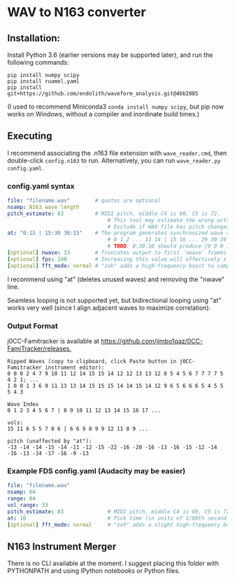 # WAV to N163 converter

## Installation:

Install Python 3.6 (earlier versions may be supported later), and run the following commands:

```shell
pip install numpy scipy
pip install ruamel.yaml
pip install git+https://github.com/endolith/waveform_analysis.git@4bb2085
```

(I used to recommend Miniconda3 `conda install numpy scipy`, but pip now works on Windows, without a compiler and inordinate build times.)

## Executing

I recommend associating the .n163 file extension with `wave_reader.cmd`, then double-click `config.n163` to run.
Alternatively, you can run `wave_reader.py config.yaml`.

### config.yaml syntax

```yaml
file: "filename.wav"        # quotes are optional
nsamp: N163 wave length
pitch_estimate: 83          # MIDI pitch, middle C4 is 60, C5 is 72.
                                # This tool may estimate the wrong octave, if line is missing.
                                # Exclude if WAV file has pitch changes 1 octave or greater.
at: "0:15 | 15:30 30:15"    # The program generates synchronized wave and volume envelopes. DO NOT EXCEED 0:64 OR 63:0.
                                # 0 1 2 ... 13 14 | 15 16 ... 29 30 29 ... 17 16
                                # TODO: 0:30:10 should produce {0 0 0 1 1 1 ... 9 9 9} (30 items), mimicing FamiTracker behavior.
[optional] nwave: 33        # Truncates output to first `nwave` frames. DO NOT EXCEED 64.
[optional] fps: 240         # Increasing this value will effectively slow the wave down, or transpose the WAV downards. Defaults to 60.
[optional] fft_mode: normal # "zoh" adds a high-frequency boost to compensate for N163 hardware, which may or may not increase high-pitched aliasing sizzle.
```

I recommend using "at" (deletes unused waves) and removing the "nwave" line.

Seamless looping is not supported yet, but bidirectional looping using "at" works very well (since I align adjacent waves to maximize correlation).

### Output Format

j0CC-Famitracker is available at <https://github.com/jimbo1qaz/0CC-FamiTracker/releases.>

```text
Ripped Waves (copy to clipboard, click Paste button in j0CC-Famitracker instrument editor):
0 0 0 2 4 7 9 10 11 12 14 15 15 14 12 12 13 13 12 8 5 4 5 6 7 7 7 7 5 4 2 1; ...
1 0 0 1 3 6 9 11 13 13 14 15 15 15 14 14 15 14 12 9 6 5 6 6 6 5 4 5 5 5 4 3

Wave Index
0 1 2 3 4 5 6 7 | 8 9 10 11 12 13 14 15 16 17 ...

vols:
15 11 6 5 5 7 8 6 | 6 6 9 8 9 9 12 11 8 9 ...

pitch (unaffected by "at"):
-13 -14 -14 -15 -14 -11 -12 -15 -22 -16 -20 -16 -13 -16 -15 -12 -14 -16 -13 -14 -17 -16 -9 -13
```

### Example FDS config.yaml (Audacity may be easier)

```yaml
file: "filename.wav"
nsamp: 64
range: 64
vol_range: 33
pitch_estimate: 83              # MIDI pitch, middle C4 is 60, C5 is 72.
at: 10                          # Pick time (in units of 1/60th second)
[optional] fft_mode: normal     # "zoh" adds a slight high-frequency boost to compensate for FDS hardware.
```

## N163 Instrument Merger

There is no CLI available at the moment. I suggest placing this folder with PYTHONPATH and using IPython notebooks or Python files.
